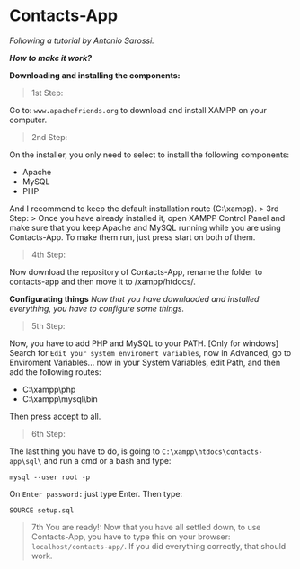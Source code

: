 # Contacts-App
*Following a tutorial by Antonio Sarossi.*

***How to make it work?***

**Downloading and installing the components:**
> 1st Step:
>
Go to: `www.apachefriends.org` to download and install XAMPP on your computer.

> 2nd Step:
>
On the installer, you only need to select to install the following components:
<ul>
  <li>Apache</li>
  <li>MySQL</li>
  <li>PHP</li>
</ul>
And I recommend to keep the default installation route (C:\xampp).
> 3rd Step:
>
Once you have already installed it, open XAMPP Control Panel and make sure that you keep Apache and MySQL running while you are using Contacts-App. To make them run, just press start on both of them.

> 4th Step:
>
Now download the repository of Contacts-App, rename the folder to contacts-app and then move it to /xampp/htdocs/.

**Configurating things**
*Now that you have downlaoded and installed everything, you have to configure some things.*

> 5th Step:

Now, you have to add PHP and MySQL to your PATH. [Only for windows] Search for `Edit your system enviroment variables`, now in Advanced, go to Enviroment Variables...
now in your System Variables, edit Path, and then add the following routes:
<ul>
  <li>C:\xampp\php</li>
  <li>C:\xampp\mysql\bin</li>
</ul>
Then press accept to all.

> 6th Step:

The last thing you have to do, is going to `C:\xampp\htdocs\contacts-app\sql\` and run a cmd or a bash and type:
```
mysql --user root -p
```
On `Enter password:` just type Enter.
 Then type:
```
SOURCE setup.sql
```
> 7th You are ready!:
Now that you have all settled down, to use Contacts-App, you have to type this on your browser: `localhost/contacts-app/`. If you did everything correctly, that should work.
